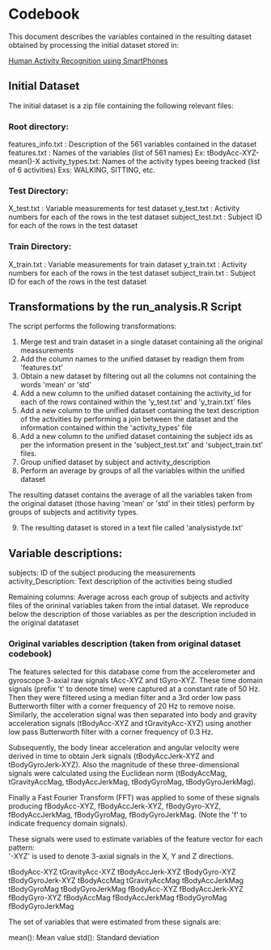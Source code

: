 # Codebook 

This document describes the variables contained in the resulting dataset obtained by processing the initial dataset stored in:

[Human Activity Recognition using SmartPhones](https://d396qusza40orc.cloudfront.net/getdata%2Fprojectfiles%2FUCI%20HAR%20Dataset.zip "https://d396qusza40orc.cloudfront.net/getdata%2Fprojectfiles%2FUCI%20HAR%20Dataset.zip")

## Initial Dataset

The initial dataset is a zip file containing the following relevant files:

### Root directory:

features_info.txt : Description of the 561 variables contained in the dataset
features.txt      : Names of the variables (list of 561 names) Ex: tBodyAcc-XYZ-mean()-X
activity_types.txt: Names of the activity types beeing tracked (list of 6 activities) Exs: WALKING, SITTING, etc.

### Test Directory:

X_test.txt        : Variable measurements for test dataset
y_test.txt	  : Activity numbers for each of the rows in the test dataset
subject_test.txt  : Subject ID for each of the rows in the test dataset


### Train Directory:

X_train.txt        : Variable measurements for train dataset
y_train.txt        : Activity numbers for each of the rows in the test dataset
subject_train.txt  : Subject ID for each of the rows in the test dataset


## Transformations by the run_analysis.R Script

The script performs the following transformations:

1. Merge test and train dataset in a single dataset containing all the original meassurements
2. Add the column names to the unified dataset by readign them from 'features.txt'
3. Obtain a new dataset by filtering out all the columns not containing the words 'mean' or 'std'
4. Add a new column to the unified dataset containing the activity_id for each of the rows contained within the 'y_test.txt' and 'y_train.txt' files
5. Add a new column to the unified dataset containing the text description of the activities by performing a join between the dataset and the information contained within the 'activity_types' file
6. Add a new column to the unified dataset containing the subject ids as per the information present in the 'subject_test.txt' and 'subject_train.txt' files.
7. Group unified dataset by subject and activity_description
8. Perform an average by groups of all the variables within the unified dataset

The resulting dataset contains the average of all the variables taken from the original dataset (those having 'mean' or 'std' in their titles) perform by groups of subjects and actitivity types.

9. The resulting dataset is stored in a text file called 'analysistyde.txt'
 
## Variable descriptions:

subjects: ID of the subject producing the measurements
activity_Description: Text description of the activities being studied

Remaining columns: Average across each group of subjects and activity files of the orininal variables taken from the intial dataset. We reproduce below the description of those variables as per the description included in the original datataset

### Original variables description (taken from original dataset codebook)

The features selected for this database come from the accelerometer and gyroscope 3-axial raw signals tAcc-XYZ and tGyro-XYZ. These time domain signals (prefix 't' to denote time) were captured at a constant rate of 50 Hz. Then they were filtered using a median filter and a 3rd order low pass Butterworth filter with a corner frequency of 20 Hz to remove noise. Similarly, the acceleration signal was then separated into body and gravity acceleration signals (tBodyAcc-XYZ and tGravityAcc-XYZ) using another low pass Butterworth filter with a corner frequency of 0.3 Hz. 

Subsequently, the body linear acceleration and angular velocity were derived in time to obtain Jerk signals (tBodyAccJerk-XYZ and tBodyGyroJerk-XYZ). Also the magnitude of these three-dimensional signals were calculated using the Euclidean norm (tBodyAccMag, tGravityAccMag, tBodyAccJerkMag, tBodyGyroMag, tBodyGyroJerkMag). 

Finally a Fast Fourier Transform (FFT) was applied to some of these signals producing fBodyAcc-XYZ, fBodyAccJerk-XYZ, fBodyGyro-XYZ, fBodyAccJerkMag, fBodyGyroMag, fBodyGyroJerkMag. (Note the 'f' to indicate frequency domain signals). 

These signals were used to estimate variables of the feature vector for each pattern:  
'-XYZ' is used to denote 3-axial signals in the X, Y and Z directions.

tBodyAcc-XYZ
tGravityAcc-XYZ
tBodyAccJerk-XYZ
tBodyGyro-XYZ
tBodyGyroJerk-XYZ
tBodyAccMag
tGravityAccMag
tBodyAccJerkMag
tBodyGyroMag
tBodyGyroJerkMag
fBodyAcc-XYZ
fBodyAccJerk-XYZ
fBodyGyro-XYZ
fBodyAccMag
fBodyAccJerkMag
fBodyGyroMag
fBodyGyroJerkMag

The set of variables that were estimated from these signals are: 

mean(): Mean value
std(): Standard deviation


 
